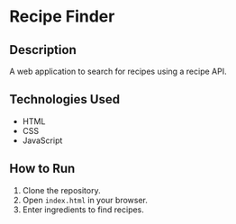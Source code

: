 # Recipe Finder

## Description
A web application to search for recipes using a recipe API.

## Technologies Used
- HTML
- CSS
- JavaScript

## How to Run
1. Clone the repository.
2. Open `index.html` in your browser.
3. Enter ingredients to find recipes.

